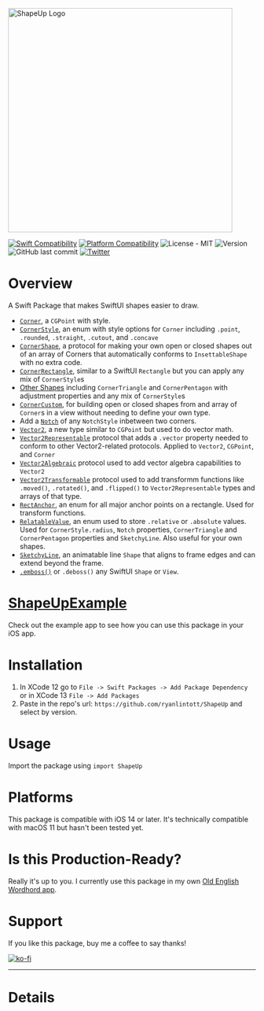 <img width="456" alt="ShapeUp Logo" src="https://user-images.githubusercontent.com/2143656/157464613-38fd35cc-7802-4cb7-914b-4da480a0411e.pn">

[![Swift Compatibility](https://img.shields.io/endpoint?url=https%3A%2F%2Fswiftpackageindex.com%2Fapi%2Fpackages%2Fryanlintott%2FShapeUp%2Fbadge%3Ftype%3Dswift-versions)](https://swiftpackageindex.com/ryanlintott/FrameUp)
[![Platform Compatibility](https://img.shields.io/endpoint?url=https%3A%2F%2Fswiftpackageindex.com%2Fapi%2Fpackages%2Fryanlintott%2FShapeUp%2Fbadge%3Ftype%3Dplatforms)](https://swiftpackageindex.com/ryanlintott/FrameUp)
![License - MIT](https://img.shields.io/github/license/ryanlintott/ShapeUp)
![Version](https://img.shields.io/github/v/tag/ryanlintott/ShapeUp?label=version)
![GitHub last commit](https://img.shields.io/github/last-commit/ryanlintott/ShapeUp)
[![Twitter](https://img.shields.io/badge/twitter-@ryanlintott-blue.svg?style=flat)](http://twitter.com/ryanlintott)

# Overview
A Swift Package that makes SwiftUI shapes easier to draw.

- [`Corner`](#corner), a `CGPoint` with style.
- [`CornerStyle`](#cornerstyle), an enum with style options for `Corner` including `.point`, `.rounded`, `.straight`, `.cutout`, and `.concave`
- [`CornerShape`](#cornershape), a protocol for making your own open or closed shapes out of an array of Corners that automatically conforms to `InsettableShape` with no extra code.
- [`CornerRectangle`](#cornerrectangle), similar to a SwiftUI `Rectangle` but you can apply any mix of `CornerStyle`s
- [Other Shapes](#othershapes) including `CornerTriangle` and `CornerPentagon` with adjustment properties and any mix of `CornerStyle`s
- [`CornerCustom`](#cornercustom), for building open or closed shapes from and array of `Corner`s in a view without needing to define your own type.
- Add a [`Notch`](#notch) of any `NotchStyle` inbetween two corners.
- [`Vector2`](#vector2), a new type similar to `CGPoint` but used to do vector math.
- [`Vector2Representable`](#vector2representable) protocol that adds a `.vector` property needed to conform to other Vector2-related protocols. Applied to `Vector2`, `CGPoint`, and `Corner`
- [`Vector2Algebraic`](#vector2algebraic) protocol used to add vector algebra capabilities to `Vector2`
- [`Vector2Transformable`](#vector2transformable) protocol used to add transformm functions like `.moved()`, `.rotated()`, and `.flipped()` to `Vector2Representable` types and arrays of that type.
- [`RectAnchor`](#rectanchor), an enum for all major anchor points on a rectangle. Used for transform functions.
- [`RelatableValue`](#relatablevalue), an enum used to store `.relative` or `.absolute` values. Used for `CornerStyle.radius`, `Notch` properties, `CornerTriangle` and `CornerPentagon` properties and `SketchyLine`. Also useful for your own shapes.
- [`SketchyLine`](#sketchyline), an animatable line `Shape` that aligns to frame edges and can extend beyond the frame.
- [`.emboss()`](#emboss) or `.deboss()` any SwiftUI `Shape` or `View`.


# [ShapeUpExample](https://github.com/ryanlintott/ShapeUpExample)
Check out the example app to see how you can use this package in your iOS app.

# Installation
1. In XCode 12 go to `File -> Swift Packages -> Add Package Dependency` or in XCode 13 `File -> Add Packages`
2. Paste in the repo's url: `https://github.com/ryanlintott/ShapeUp` and select by version.

# Usage
Import the package using `import ShapeUp`

# Platforms
This package is compatible with iOS 14 or later. It's technically compatible with macOS 11 but hasn't been tested yet.

# Is this Production-Ready?
Really it's up to you. I currently use this package in my own [Old English Wordhord app](https://oldenglishwordhord.com/app).

# Support
If you like this package, buy me a coffee to say thanks!

[![ko-fi](https://ko-fi.com/img/githubbutton_sm.svg)](https://ko-fi.com/X7X04PU6T)

- - -
# Details
